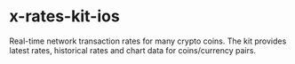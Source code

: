 # x-rates-kit-ios
Real-time network transaction rates for many crypto coins. The kit provides latest rates, historical rates and chart data for coins/currency pairs. 
